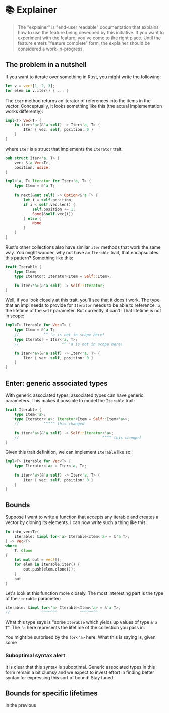 # 📚 Explainer

> The "explainer" is "end-user readable" documentation that explains how to use the feature being deveoped by this initiative.
> If you want to experiment with the feature, you've come to the right place.
> Until the feature enters "feature complete" form, the explainer should be considered a work-in-progress.

## The problem in a nutshell

If you want to iterate over something in Rust, you might write the following:

```rust
let v = vec![1, 2, 3];
for elem in v.iter() { ... }
```

The `iter` method returns an iterator of references into the items in the vector. Conceptually, it looks something like this (the actual implementation works differently):

```rust
impl<T> Vec<T> {
    fn iter<'a>(&'a self) -> Iter<'a, T> {
        Iter { vec: self, position: 0 }
    }
}
```

where `Iter` is a struct that implements the `Iterator` trait:

```rust
pub struct Iter<'a, T> {
    vec: &'a Vec<T>,
    position: usize,
}

impl<'a, T> Iterator for Iter<'a, T> {
    type Item = &'a T;

    fn next(&mut self) -> Option<&'a T> {
        let i = self.position;
        if i < self.vec.len() {
            self.position += 1;
            Some(&self.vec[i])
        } else {
            None
        }
    }
}
```

Rust's other collections also have similar `iter` methods that work the same way. You might wonder, why not have an `Iterable` trait, that encapsulates this pattern? Something like this:

```rust
trait Iterable {
    type Item;
    type Iterator: Iterator<Item = Self::Item>;

    fn iter<'a>(&'a self) -> Self::Iterator;
}
```

Well, if you look closely at this trait, you'll see that it does't work. The type that an impl needs to provide for `Iterator` needs to be able to reference `'a`, the lifetime of the `self` parameter. But currently, it can't! That lifetime is not in scope:

```rust
impl<T> Iterable for Vec<T> {
    type Item = &'a T;
    //           ^^ 'a is not in scope here!
    type Iterator = Iter<'a, T>;
    //                   ^^ 'a is not in scope here!

    fn iter<'a>(&'a self) -> Iter<'a, T> {
        Iter { vec: self, position: 0 }
    }
}
```

## Enter: generic associated types

With generic associated types, associated types can have generic parameters. This makes it possible to model the `Iterable` trait:

```rust
trait Iterable {
    type Item<'a>;
    type Iterator<'a>: Iterator<Item = Self::Item<'a>>;
    //           ^^^^^ this changed

    fn iter<'a>(&'a self) -> Self::Iterator<'a>;
    //                                     ^^^^ this changed
}
```

Given this trait definition, we can implement `Iterable` like so:

```rust
impl<T> Iterable for Vec<T> {
    type Iterator<'a> = Iter<'a, T>;

    fn iter<'a>(&'a self) -> Iter<'a, T> {
        Iter { vec: self, position: 0 }
    }
}
```

## Bounds

Suppose I want to write a function that accepts any iterable and creates a vector by cloning its elements. I can now write such a thing like this:

```rust
fn into_vec<T>(
    iterable: &impl for<'a> Iterable<Item<'a> = &'a T>,
) -> Vec<T>
where
    T: Clone
{
    let mut out = vec![];
    for elem in iterable.iter() {
        out.push(elem.clone());
    }
    out
}
```

Let's look at this function more closely. The most interesting part is the type of the `iterable` parameter:

```rust
iterable: &impl for<'a> Iterable<Item<'a> = &'a T>,
//              ^^^^^^^          ^^^^^^^^
```

What this type says is "some `Iterable` which yields up values of type `&'a T`". The `'a` here represents the lifetime of the collection you pass in.

You might be surprised by the `for<'a>` here. What this is saying is, given some 

### Suboptimal syntax alert

It is clear that this syntax is suboptimal. Generic associated types in this form remain a bit clumsy and we expect to invest effort in finding better syntax for expressing this sort of bound! Stay tuned.

## Bounds for specific lifetimes

In the previous